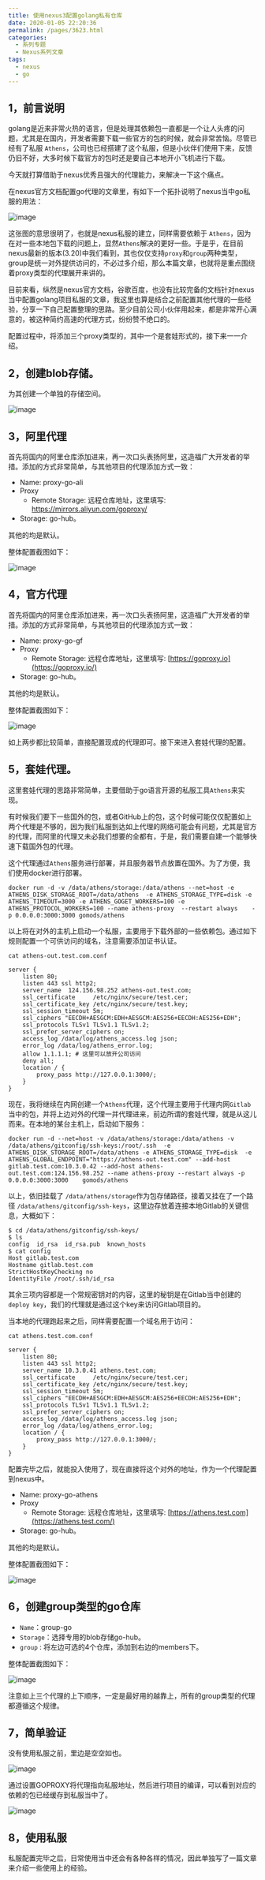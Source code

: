 ```yaml
---
title: 使用nexus3配置golang私有仓库
date: 2020-01-05 22:20:36
permalink: /pages/3623.html
categories:
  - 系列专题
  - Nexus系列文章
tags:
  - nexus
  - go
---
```


## 1，前言说明

golang是近来非常火热的语言，但是处理其依赖包一直都是一个让人头疼的问题，尤其是在国内，开发者需要下载一些官方的包的时候，就会非常苦恼。尽管已经有了私服 `Athens`，公司也已经搭建了这个私服，但是小伙伴们使用下来，反馈仍旧不好，大多时候下载官方的包时还是要自己本地开小飞机进行下载。

今天就打算借助于nexus优秀且强大的代理能力，来解决一下这个痛点。

在nexus官方文档配置go代理的文章里，有如下一个拓扑说明了nexus当中go私服的用法：

![image](http://t.eryajf.net/imgs/2021/09/2f1e58075227bb8c.jpg)

这张图的意思很明了，也就是nexus私服的建立，同样需要依赖于 `Athens`，因为在对一些本地包下载的问题上，显然`Athens`解决的更好一些。于是乎，在目前nexus最新的版本(3.20)中我们看到，其也仅仅支持`proxy`和`group`两种类型，group是统一对外提供访问的，不必过多介绍，那么本篇文章，也就将是重点围绕着proxy类型的代理展开来讲的。

目前来看，纵然是nexus官方文档，谷歌百度，也没有比较完备的文档针对nexus当中配置golang项目私服的文章，我这里也算是结合之前配置其他代理的一些经验，分享一下自己配置整理的思路。至少目前公司小伙伴用起来，都是非常开心满意的，被这种简约高速的代理方式，纷纷赞不绝口的。

配置过程中，将添加三个proxy类型的，其中一个是套娃形式的，接下来一一介绍。

## 2，创建blob存储。

为其创建一个单独的存储空间。

![image](http://t.eryajf.net/imgs/2021/09/8ad591715e94bb53.jpg)

## 3，阿里代理

首先将国内的阿里仓库添加进来，再一次口头表扬阿里，这造福广大开发者的举措。添加的方式非常简单，与其他项目的代理添加方式一致：

- Name: proxy-go-ali
- Proxy
  - Remote Storage: 远程仓库地址，这里填写: https://mirrors.aliyun.com/goproxy/
- Storage: go-hub。

其他的均是默认。

整体配置截图如下：

![image](http://t.eryajf.net/imgs/2021/09/b2df8d77b42736cb.jpg)

## 4，官方代理

首先将国内的阿里仓库添加进来，再一次口头表扬阿里，这造福广大开发者的举措。添加的方式非常简单，与其他项目的代理添加方式一致：

- Name: proxy-go-gf
- Proxy
  - Remote Storage: 远程仓库地址，这里填写: [https://goproxy.io](https://goproxy.io/)
- Storage: go-hub。

其他的均是默认。

整体配置截图如下：

![image](http://t.eryajf.net/imgs/2021/09/2b835ea0b9ffabbe.jpg)

如上两步都比较简单，直接配置现成的代理即可。接下来进入套娃代理的配置。

## 5，套娃代理。

这里套娃代理的思路非常简单，主要借助于go语言开源的私服工具`Athens`来实现。

有时候我们要下一些国外的包，或者GitHub上的包，这个时候可能仅仅配置如上两个代理是不够的，因为我们私服到达如上代理的网络可能会有问题，尤其是官方的代理，而阿里的代理又未必我们想要的全都有，于是，我们需要自建一个能够快速下载国外包的代理。

这个代理通过`Athens`服务进行部署，并且服务器节点放置在国外。为了方便，我们使用docker进行部署。

```shell
docker run -d -v /data/athens/storage:/data/athens --net=host -e ATHENS_DISK_STORAGE_ROOT=/data/athens  -e ATHENS_STORAGE_TYPE=disk -e ATHENS_TIMEOUT=3000 -e ATHENS_GOGET_WORKERS=100 -e ATHENS_PROTOCOL_WORKERS=100 --name athens-proxy  --restart always    -p 0.0.0.0:3000:3000 gomods/athens
```

以上将在对外的主机上启动一个私服，主要用于下载外部的一些依赖包。通过如下规则配置一个可供访问的域名，注意需要添加证书认证。

```nginx
cat athens-out.test.com.conf

server {
    listen 80;
    listen 443 ssl http2;
    server_name  124.156.98.252 athens-out.test.com;
    ssl_certificate     /etc/nginx/secure/test.cer;
    ssl_certificate_key /etc/nginx/secure/test.key;
    ssl_session_timeout 5m;
    ssl_ciphers "EECDH+AESGCM:EDH+AESGCM:AES256+EECDH:AES256+EDH";
    ssl_protocols TLSv1 TLSv1.1 TLSv1.2;
    ssl_prefer_server_ciphers on;
    access_log /data/log/athens_access.log json;
    error_log /data/log/athens_error.log;
    allow 1.1.1.1; # 这里可以放开公司访问
    deny all;
    location / {
        proxy_pass http://127.0.0.1:3000/;
    }
}
```

现在，我将继续在内网创建一个`Athens`代理，这个代理主要用于代理内网`Gitlab`当中的包，并将上边对外的代理一并代理进来，前边所谓的套娃代理，就是从这儿而来。在本地的某台主机上，启动如下服务：

```shell
docker run -d --net=host -v /data/athens/storage:/data/athens -v /data/athens/gitconfig/ssh-keys:/root/.ssh  -e ATHENS_DISK_STORAGE_ROOT=/data/athens -e ATHENS_STORAGE_TYPE=disk  -e  ATHENS_GLOBAL_ENDPOINT="https://athens-out.test.com" --add-host  gitlab.test.com:10.3.0.42 --add-host athens-out.test.com:124.156.98.252 --name athens-proxy --restart always -p 0.0.0.0:3000:3000    gomods/athens
```

以上，依旧挂载了 `/data/athens/storage`作为包存储路径，接着又挂在了一个路径 `/data/athens/gitconfig/ssh-keys`，这里边存放着连接本地Gitlab的关键信息，大概如下：

```shell
$ cd /data/athens/gitconfig/ssh-keys/
$ ls
config  id_rsa  id_rsa.pub  known_hosts
$ cat config
Host gitlab.test.com
Hostname gitlab.test.com
StrictHostKeyChecking no
IdentityFile /root/.ssh/id_rsa
```

其余三项内容都是一个常规密钥对的内容，这里的秘钥是在Gitlab当中创建的`deploy key`，我们的代理就是通过这个key来访问Gitlab项目的。

当本地的代理跑起来之后，同样需要配置一个域名用于访问：

```nginx
cat athens.test.com.conf

server {
    listen 80;
    listen 443 ssl http2;
    server_name 10.3.0.41 athens.test.com;
    ssl_certificate     /etc/nginx/secure/test.cer;
    ssl_certificate_key /etc/nginx/secure/test.key;
    ssl_session_timeout 5m;
    ssl_ciphers "EECDH+AESGCM:EDH+AESGCM:AES256+EECDH:AES256+EDH";
    ssl_protocols TLSv1 TLSv1.1 TLSv1.2;
    ssl_prefer_server_ciphers on;
    access_log /data/log/athens_access.log json;
    error_log /data/log/athens_error.log;
    location / {
        proxy_pass http://127.0.0.1:3000/;
    }
}
```

配置完毕之后，就能投入使用了，现在直接将这个对外的地址，作为一个代理配置到nexus中。

- Name: proxy-go-athens
- Proxy
  - Remote Storage: 远程仓库地址，这里填写: [https://athens.test.com](https://athens.test.com/)
- Storage: go-hub。

其他的均是默认。

整体配置截图如下：

![image](http://t.eryajf.net/imgs/2021/09/8616aef8e781957b.jpg)

## 6，创建group类型的go仓库

- `Name`：group-go
- `Storage`：选择专用的blob存储go-hub。
- `group` : 将左边可选的4个仓库，添加到右边的members下。

整体配置截图如下：

![image](http://t.eryajf.net/imgs/2021/09/fe22d05d3cd3e843.jpg)

注意如上三个代理的上下顺序，一定是最好用的越靠上，所有的group类型的代理都遵循这个规律。

## 7，简单验证

没有使用私服之前，里边是空空如也。

![image](http://t.eryajf.net/imgs/2021/09/ae49253d6385215b.jpg)

通过设置GOPROXY将代理指向私服地址，然后进行项目的编译，可以看到对应的依赖的包已经缓存到私服当中了。

![image](http://t.eryajf.net/imgs/2021/09/a0e4ac1850854c11.jpg)

## 8，使用私服

私服配置完毕之后，日常使用当中还会有各种各样的情况，因此单独写了一篇文章来介绍一些使用上的经验。
